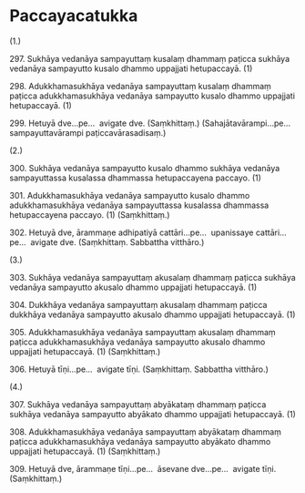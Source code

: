# Paccayacatukka

(1.)

297\. Sukhāya vedanāya sampayuttaṃ kusalaṃ dhammaṃ paṭicca sukhāya vedanāya sampayutto kusalo dhammo uppajjati hetupaccayā. (1)

298\. Adukkhamasukhāya vedanāya sampayuttaṃ kusalaṃ dhammaṃ paṭicca adukkhamasukhāya vedanāya sampayutto kusalo dhammo uppajjati hetupaccayā. (1)

299\. Hetuyā dve…pe…  avigate dve. (Saṃkhittaṃ.) (Sahajātavārampi…pe…  sampayuttavārampi paṭiccavārasadisaṃ.)

(2.)

300\. Sukhāya vedanāya sampayutto kusalo dhammo sukhāya vedanāya sampayuttassa kusalassa dhammassa hetupaccayena paccayo. (1)

301\. Adukkhamasukhāya vedanāya sampayutto kusalo dhammo adukkhamasukhāya vedanāya sampayuttassa kusalassa dhammassa hetupaccayena paccayo. (1) (Saṃkhittaṃ.)

302\. Hetuyā dve, ārammaṇe adhipatiyā cattāri…pe…  upanissaye cattāri…pe…  avigate dve. (Saṃkhittaṃ. Sabbattha vitthāro.)

(3.)

303\. Sukhāya vedanāya sampayuttaṃ akusalaṃ dhammaṃ paṭicca sukhāya vedanāya sampayutto akusalo dhammo uppajjati hetupaccayā. (1)

304\. Dukkhāya vedanāya sampayuttaṃ akusalaṃ dhammaṃ paṭicca dukkhāya vedanāya sampayutto akusalo dhammo uppajjati hetupaccayā. (1)

305\. Adukkhamasukhāya vedanāya sampayuttaṃ akusalaṃ dhammaṃ paṭicca adukkhamasukhāya vedanāya sampayutto akusalo dhammo uppajjati hetupaccayā. (1) (Saṃkhittaṃ.)

306\. Hetuyā tīṇi…pe…  avigate tīṇi. (Saṃkhittaṃ. Sabbattha vitthāro.)

(4.)

307\. Sukhāya vedanāya sampayuttaṃ abyākataṃ dhammaṃ paṭicca sukhāya vedanāya sampayutto abyākato dhammo uppajjati hetupaccayā. (1)

308\. Adukkhamasukhāya vedanāya sampayuttaṃ abyākataṃ dhammaṃ paṭicca adukkhamasukhāya vedanāya sampayutto abyākato dhammo uppajjati hetupaccayā. (1) (Saṃkhittaṃ.)

309\. Hetuyā dve, ārammaṇe tīṇi…pe…  āsevane dve…pe…  avigate tīṇi. (Saṃkhittaṃ.)

